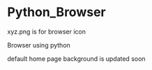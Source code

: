 # Python_Browser

xyz.png is for browser icon

Browser using python

default home page background is updated soon
